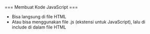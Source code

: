 === Membuat Kode JavaScript ===
- Bisa langsung di file HTML
- Atau bisa menggunakan file .js (ekstensi untuk JavaScript), lalu di include di dalam file HTML
